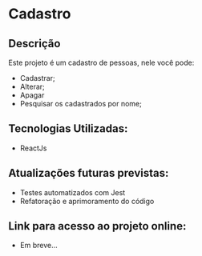 # Cadastro

## Descrição

Este projeto é um cadastro de pessoas, nele você pode:
* Cadastrar;
* Alterar;
* Apagar
* Pesquisar os cadastrados por nome;

## Tecnologias Utilizadas:

* ReactJs

## Atualizações futuras previstas:

* Testes automatizados com Jest
* Refatoração e aprimoramento do código

## Link para acesso ao projeto online:

* Em breve...
